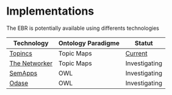 Implementations
==

The EBR is potentially available using differents technologies

<table>
    <thead>
        <tr>
            <th>Technology</th>
            <th>Ontology Paradigme</th>
            <th>Statut</th>
        </tr>
    </thead>
    <tbody>
        <tr>
            <td><a href="https://www.topincs.com/">Topincs</a></td>
            <td>Topic Maps</td>
            <td><a href="https://www.topincs.com/EntangledBootstrap/">Current</a></td>
        </tr>
        <tr>
        <tr>
            <td><a href="https://www.infoloom.com/product/">The Networker</a></td>
            <td>Topic Maps</td>
            <td>Investigating</td>
        </tr>
        <tr>
            <td><a href="http://semapps.org/">SemApps</a></td>
            <td>OWL</td>
            <td>Investigating</td>
        </tr>
        <tr>
            <td><a href="https://www.odaseontologies.com/">Odase</a></td>
            <td>OWL</td>
            <td>Investigating</td>
        </tr>
        </tr>
    </tbody>
</table>
